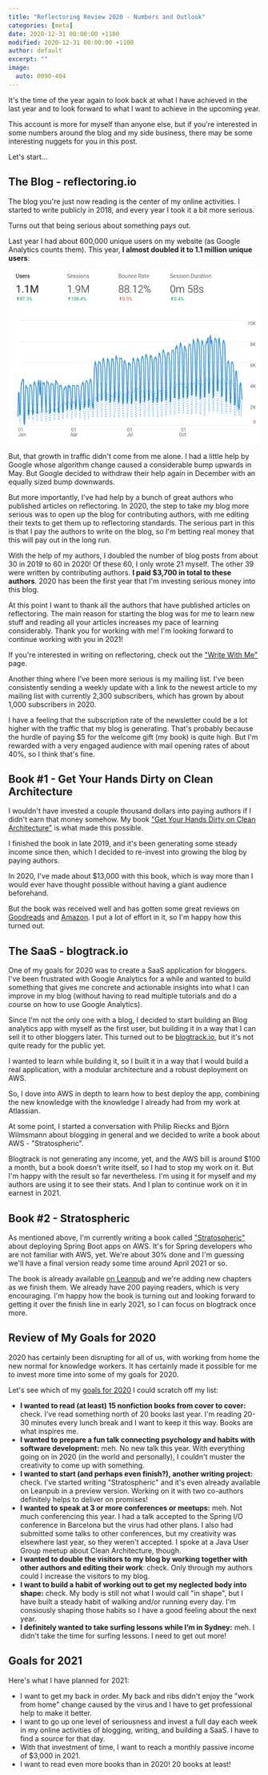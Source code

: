 ```yaml
---
title: "Reflectoring Review 2020 - Numbers and Outlook"
categories: [meta]
date: 2020-12-31 00:00:00 +1100
modified: 2020-12-31 00:00:00 +1100
author: default
excerpt: ""
image:
  auto: 0090-404
---
```


It's the time of the year again to look back at what I have achieved in the last year and to look forward to what I want to achieve in the upcoming year. 

This account is more for myself than anyone else, but if you're interested in some numbers around the blog and my side business, there may be some interesting nuggets for you in this post.

Let's start...

## The Blog - reflectoring.io

The blog you're just now reading is the center of my online activities. I started to write publicly in 2018, and every year I took it a bit more serious. 

Turns out that being serious about something pays out.

Last year I had about 600,000 unique users on my website (as Google Analytics counts them). This year, **I almost doubled it to 1.1 million unique users**:

![Traffic 2020](/assets/img/posts/blog-review-2021/traffic-2020.png)

But, that growth in traffic didn't come from me alone. I had a little help by Google whose algorithm change caused a considerable bump upwards in May. But Google decided to withdraw their help again in December with an equally sized bump downwards. 

But more importantly, I've had help by a bunch of great authors who published articles on reflectoring. In 2020, the step to take my blog more serious was to open up the blog for contributing authors, with me editing their texts to get them up to reflectoring standards. The serious part in this is that I pay the authors to write on the blog, so I'm betting real money that this will pay out in the long run.

With the help of my authors, I doubled the number of blog posts from about 30 in 2019 to 60 in 2020! Of these 60, I only wrote 21 myself. The other 39 were written by contributing authors. **I paid $3,700 in total to these authors**. 2020 has been the first year that I'm investing serious money into this blog.

At this point I want to thank all the authors that have published articles on reflectoring. The main reason for starting the blog was for me to learn new stuff and reading all your articles increases my pace of learning considerably. Thank you for working with me! I'm looking forward to continue working with you in 2021!

If you're interested in writing on reflectoring, check out the ["Write With Me"](/write-with-me/) page.

Another thing where I've been more serious is my mailing list. I've been consistently sending a weekly update with a link to the newest article to my mailing list with currently 2,300 subscribers, which has grown by about 1,000 subscribers in 2020.

I have a feeling that the subscription rate of the newsletter could be a lot higher with the traffic that my blog is generating. That's probably because the hurdle of paying $5 for the welcome gift (my book) is quite high. But I'm rewarded with a very engaged audience with mail opening rates of about 40%, so I think that's fine.

## Book #1 - Get Your Hands Dirty on Clean Architecture

I wouldn't have invested a couple thousand dollars into paying authors if I didn't earn that money somehow. My book ["Get Your Hands Dirty on Clean Architecture"](/book/) is what made this possible.

I finished the book in late 2019, and it's been generating some steady income since then, which I decided to re-invest into growing the blog by paying authors. 

In 2020, I've made about $13,000 with this book, which is way more than I would ever have thought possible without having a giant audience beforehand. 

But the book was received well and has gotten some great reviews on [Goodreads](https://www.goodreads.com/book/show/49238827-get-your-hands-dirty-on-clean-architecture) and [Amazon](https://www.amazon.com/gp/product/1839211962/ref=as_li_tl?ie=UTF8&camp=1789&creative=9325&creativeASIN=1839211962&linkCode=as2&tag=reflectorin0c-20&linkId=559e54b6599c4213252259df28d1d3e3). I put a lot of effort in it, so I'm happy how this turned out.

## The SaaS - blogtrack.io

One of my goals for 2020 was to create a SaaS application for bloggers. I've been frustrated with Google Analytics for a while and wanted to build something that gives me concrete and actionable insights into what I can improve in my blog (without having to read multiple tutorials and do a course on how to use Google Analytics).

Since I'm not the only one with a blog, I decided to start building an Blog analytics app with myself as the first user, but building it in a way that I can sell it to other bloggers later. This turned out to be [blogtrack.io](https://blogtrack.io), but it's not quite ready for the public yet.

I wanted to learn while building it, so I built it in a way that I would build a real application, with a modular architecture and a robust deployment on AWS. 

So, I dove into AWS in depth to learn how to best deploy the app, combining the new knowledge with the knowledge I already had from my work at Atlassian.

At some point, I started a conversation with Philip Riecks and Björn Wilmsmann about blogging in general and we decided to write a book about AWS - "Stratospheric". 

Blogtrack is not generating any income, yet, and the AWS bill is around $100 a month, but a book doesn't write itself, so I had to stop my work on it. But I'm happy with the result so far nevertheless. I'm using it for myself and my authors are using it to see their stats. And I plan to continue work on it in earnest in 2021.

## Book #2 - Stratospheric

As mentioned above, I'm currently writing a book called ["Stratospheric"](https://stratospheric.dev) about deploying Spring Boot apps on AWS. It's for Spring developers who are not familiar with AWS, yet. We're about 30% done and I'm guessing we'll have a final version ready some time around April 2021 or so.

The book is already available [on Leanpub](https://leanpub.com/stratospheric) and we're adding new chapters as we finish them. We already have 200 paying readers, which is very encouraging. I'm happy how the book is turning out and looking forward to getting it over the finish line in early 2021, so I can focus on blogtrack once more.  

## Review of My Goals for 2020

2020 has certainly been disrupting for all of us, with working from home the new normal for knowledge workers. It has certainly made it possible for me to invest more time into some of my goals for 2020.

Let's see which of my [goals for 2020](/review-2019/#plans-for-2020) I could scratch off my list:

* **I wanted to read (at least) 15 nonfiction books from cover to cover:** check. I've read something north of 20 books last year. I'm reading 20-30 minutes every lunch break and I want to keep it this way. Books are what inspires me.
* **I wanted to prepare a fun talk connecting psychology and habits with software development:** meh. No new talk this year. With everything going on in 2020 (in the world and personally), I couldn't muster the creativity to come up with something.
* **I wanted to start (and perhaps even finish?), another writing project:** check. I've started writing "Stratospheric" and it's even already available on Leanpub in a preview version. Working on it with two co-authors definitely helps to deliver on promises!
* **I wanted to speak at 3 or more conferences or meetups:** meh. Not much conferencing this year. I had a talk accepted to the Spring I/O conference in Barcelona but the virus had other plans. I also had submitted some talks to other conferences, but my creativity was elsewhere last year, so they weren't accepted. I spoke at a Java User Group meetup about Clean Architecture, though.
* **I wanted to double the visitors to my blog by working together with other authors and editing their work**: check. Only through my authors could I increase the visitors to my blog.
* **I want to build a habit of working out to get my neglected body into shape:** check. My body is still not what I would call "in shape", but I have built a steady habit of walking and/or running every day. I'm consiously shaping those habits so I have a good feeling about the next year. 
* **I definitely wanted to take surfing lessons while I’m in Sydney:** meh. I didn't take the time for surfing lessons. I need to get out more!

## Goals for 2021

Here's what I have planned for 2021:

* I want to get my back in order. My back and ribs didn't enjoy the "work from home" change caused by the virus and I have to get professional help to make it better.
* I want to go up one level of seriousness and invest a full day each week in my online activities of blogging, writing, and building a SaaS. I have to find a source for that day.
* With that investment of time, I want to reach a monthly passive income of $3,000 in 2021.
* I want to read even more books than in 2020! 20 books at least!


